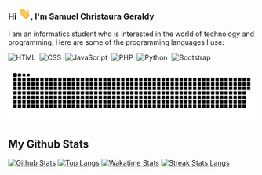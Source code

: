 ### Hi <img src="/assets/wave.gif" width="25px" />, I'm Samuel Christaura Geraldy
I am an informatics student who is interested in the world of technology and programming. Here are some of the programming languages I use:

![HTML](https://img.shields.io/badge/-HTML-282A36?style=flat&logo=HTML5)&nbsp;
![CSS](https://img.shields.io/badge/-CSS-282A36?style=flat&logo=CSS3&logoColor=1572B6)&nbsp;
![JavaScript](https://img.shields.io/badge/-JavaScript-282A36?style=flat&logo=javascript)&nbsp;
![PHP](https://img.shields.io/badge/-PHP-282A36?style=flat&logo=PHP)&nbsp;
![Python](https://img.shields.io/badge/-python-282A36?style=flat&logo=python)&nbsp;
![Bootstrap](https://img.shields.io/badge/-Bootstrap-282A36?style=flat&logo=bootstrap)&nbsp;

<picture>
  <source media="(prefers-color-scheme: dark)" srcset="https://raw.githubusercontent.com/Xractz/Xractz/main/assets/github-contribution-grid-snake-dark.svg" />
  <source media="(prefers-color-scheme: light)" srcset="https://raw.githubusercontent.com/Xractz/Xractz/main/assets/github-contribution-grid-snake.svg" />
  <img alt="github-snake" src="https://raw.githubusercontent.com/Xractz/Xractz/main/assets/github-contribution-grid-snake.svg" />
</picture>



## My Github Stats
[![Github Stats](https://github-readme-stats.vercel.app/api?username=Xractz&show_icons=true&include_all_commits=true&count_private=true&&hide_border=true&bg_color=282A36&icon_color=686868&title_color=57c7ff&text_color=9aedfe&custom_title=My+Github+Stats)](https://github.com/Xractz/Xractz)
[![Top Langs](https://github-readme-stats.vercel.app/api/top-langs/?username=Xractz&layout=compact&hide_border=true&langs_count=8&bg_color=282A36&icon_color=686868&title_color=57c7ff&text_color=9aedfe)](https://github.com/Xractz/Xractz)
[![Wakatime Stats](https://github-readme-stats.vercel.app/api/wakatime?username=samchristg&layout=compact&hide_border=true&langs_count=8&bg_color=282A36&icon_color=686868&title_color=57c7ff&text_color=9aedfe)](https://github.com/Xractz/Xractz)
[![Streak Stats Langs](https://github-readme-streak-stats.herokuapp.com/?user=Xractz&theme=dark&background=282A36&ring=57C7FF&fire=57C7FF&dates=686868&currStreakNum=9AEDFE&sideNums=57C7FF&currStreakLabel=9AEDFE&sideLabels=9AEDFE&stroke=57C7FF&border=282A36)](https://github.com/Xractz/Xractz)



<!--
**Xractz/Xractz** is a ✨ _special_ ✨ repository because its `README.md` (this file) appears on your GitHub profile.

Here are some ideas to get you started:

- 🔭 I’m currently working on ...
- 🌱 I’m currently learning ...
- 👯 I’m looking to collaborate on ...
- 🤔 I’m looking for help with ...
- 💬 Ask me about ...
- 📫 How to reach me: ...
- 😄 Pronouns: ...
- ⚡ Fun fact: ...
-->


<!--
**Xractz/Xractz** is a ✨ _special_ ✨ repository because its `README.md` (this file) appears on your GitHub profile.

Here are some ideas to get you started:

- 🔭 I’m currently working on ...
- 🌱 I’m currently learning ...
- 👯 I’m looking to collaborate on ...
- 🤔 I’m looking for help with ...
- 💬 Ask me about ...
- 📫 How to reach me: ...
- 😄 Pronouns: ...
- ⚡ Fun fact: ...
-->
